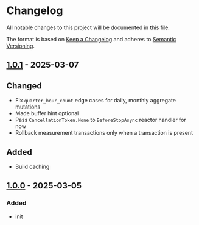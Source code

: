 <!-- markdownlint-disable MD024 -->

# Changelog

All notable changes to this project will be documented in this file.

The format is based on [Keep a Changelog](https://keepachangelog.com/en/1.0.0/)
and adheres to [Semantic Versioning](https://semver.org/).

## [1.0.1] - 2025-03-07

## Changed

- Fix `quarter_hour_count` edge cases for daily, monthly aggregate mutations
- Made buffer hint optional
- Pass `CancellationToken.None` to `BeforeStopAsync` reactor handler for now
- Rollback measurement transactions only when a transaction is present

## Added

- Build caching

## [1.0.0] - 2025-03-05

### Added

- init

[1.0.1]: https://github.com/altibiz/ozds/compare/1.0.0...1.0.1
[1.0.0]: https://github.com/altibiz/ozds/releases/tag/1.0.0
